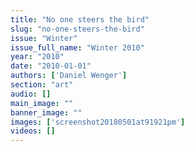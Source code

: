 ```yaml
---
title: "No one steers the bird"
slug: "no-one-steers-the-bird"
issue: "Winter"
issue_full_name: "Winter 2010"
year: "2010"
date: "2010-01-01"
authors: ['Daniel Wenger']
section: "art"
audio: []
main_image: ""
banner_image: ""
images: ['screenshot20180501at91921pm']
videos: []
---
```

